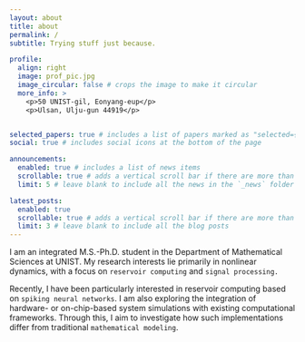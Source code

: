 ```yaml
---
layout: about
title: about
permalink: /
subtitle: Trying stuff just because.

profile:
  align: right
  image: prof_pic.jpg
  image_circular: false # crops the image to make it circular
  more_info: >
    <p>50 UNIST-gil, Eonyang-eup</p>
    <p>Ulsan, Ulju-gun 44919</p>


selected_papers: true # includes a list of papers marked as "selected={true}"
social: true # includes social icons at the bottom of the page

announcements:
  enabled: true # includes a list of news items
  scrollable: true # adds a vertical scroll bar if there are more than 3 news items
  limit: 5 # leave blank to include all the news in the `_news` folder

latest_posts:
  enabled: true
  scrollable: true # adds a vertical scroll bar if there are more than 3 new posts items
  limit: 3 # leave blank to include all the blog posts
---
```


I am an integrated M.S.-Ph.D. student in the Department of Mathematical Sciences at UNIST. My research interests lie primarily in nonlinear dynamics, with a focus on `reservoir computing` and `signal processing.`

Recently, I have been particularly interested in reservoir computing based on `spiking neural networks`. I am also exploring the integration of hardware- or on-chip-based system simulations with existing computational frameworks. Through this, I aim to investigate how such implementations differ from traditional `mathematical modeling`.